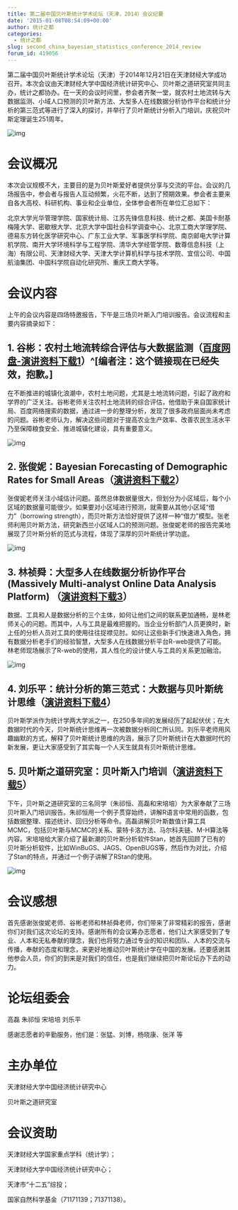 ```yaml
---
title: 第二届中国贝叶斯统计学术论坛（天津，2014）会议纪要
date: '2015-01-08T08:54:09+00:00'
author: 统计之都
categories:
  - 统计之都
slug: second_china_bayesian_statistics_conference_2014_review
forum_id: 419056
---
```


第二届中国贝叶斯统计学术论坛（天津）于2014年12月21日在天津财经大学成功召开。本次会议由天津财经大学中国经济统计研究中心、贝叶斯之道研究室共同主办，统计之都协办。在一天的会议时间里，参会者齐聚一堂，就农村土地流转与大数据监测、小域人口预测的贝叶斯方法、大型多人在线数据分析协作平台和统计分析的第三范式等进行了深入的探讨，并举行了贝叶斯统计分析入门培训，庆祝贝叶斯定理诞生251周年。

![img](https://uploads.cosx.org/2015/01/thomas_bayes.jpg)


  
# 会议概况

本次会议规模不大，主要目的是为贝叶斯爱好者提供分享与交流的平台。会议的几场报告中，参会者与报告人互动频繁，火花不断，达到了预期效果。参会者主要来自各大高校、科研机构、事业和企业单位，全体参会者所在单位汇总如下：

北京大学光华管理学院、国家统计局、江苏先锋信息科技、统计之都、美国卡耐基梅隆大学、密歇根大学、北京大学中国社会科学调查中心、北京工商大学理学院、德易东方转化医学研究中心、广东工业大学、军事医学科学院、南京邮电大学计算机学院、南开大学环境科学与工程学院、清华大学经管学院、数尊信息科技（上海）有限公司、天津财经大学、天津大学计算机科学与技术学院、宜信公司、中国航油集团、中国科学院自动化研究所、重庆工商大学等。

# 会议内容

上午的会议内容是四场特邀报告，下午是三场贝叶斯入门培训报告。会议流程和主要内容摘录如下：

## 1. 谷彬：农村土地流转综合评估与大数据监测（[百度网盘-演讲资料下载1](http://pan.baidu.com/s/1eQpKoyI)）^[编者注：这个链接现在已经失效，抱歉。]

在不断推进的城镇化浪潮中，农村土地问题，尤其是土地流转问题，引起了政府和学界的广泛关注。谷彬老师关注农村土地流转的综合评估，他借助于来自国家统计局、百度网络搜索的数据，通过进一步的整理分析，发现了很多政府层面尚未考虑的问题。谷彬老师认为，解决这些问题对于提高农业生产效率、改善农民生活水平乃至保障粮食安全、推进城镇化建设，具有重要意义。

![img](https://uploads.cosx.org/2015/01/bayes2.png)

## 2. 张俊妮：Bayesian Forecasting of Demographic Rates for Small Areas（[演讲资料下载2](https://uploads.cosx.org/2015/01/演讲资料下载2-张俊妮-presentationBayesianStatistics201412.pdf)）

张俊妮老师关注小域估计问题。虽然总体数据量很大，但划分为小区域后，每个小区域的数据量可能很少。如果要对小区域进行预测，就需要从其他小区域“借力”（borrowing strength），而贝叶斯方法恰好提供了这样一种“借力”模型。张老师利用贝叶斯方法，研究新西兰小区域人口的预测问题。张俊妮老师的报告完美地展现了贝叶斯分析的范式与流程，体现了深厚的贝叶斯统计学功底。

![img](https://uploads.cosx.org/2015/01/bayes3.png)

## 3. 林祯舜：大型多人在线数据分析协作平台(Massively Multi-analyst Online Data Analysis Platform) （[演讲资料下载3](https://uploads.cosx.org/2015/01/演讲资料下载3-林祯舜-R-web-presentation-material_TZ_20141221-林.pdf)）

数据、工具和人是数据分析的三个主体，如何让他们之间的联系更加通畅，是林老师关心的问题。而其中，人与工具是最难把握的。当企业分析部门人员更换时，新上任的分析人员对工具的使用往往捉襟见肘。如何让这些新手们快速进入角色，拥有数据分析老手们的经验智慧，大型多人在线数据分析平台R-web提供了可能。林老师现场展示了R-web的使用，其人性化的设计使人与工具的关系更加融洽。

![img](https://uploads.cosx.org/2015/01/bayes4.png)

## 4. 刘乐平：统计分析的第三范式：大数据与贝叶斯统计思维（[演讲资料下载4](https://uploads.cosx.org/2015/01/演讲资料下载4-刘乐平-统计分析的第三范式-大数据与统计思维.ppt)）

贝叶斯学派作为统计学两大学派之一，在250多年间的发展经历了起起伏伏；在大数据时代的今天，贝叶斯统计思维再一次被数据分析同仁所认同。刘乐平老师用风趣幽默的方式，解释了贝叶斯统计思维的内涵，展示了贝叶斯统计在大数据时代的新发展，更让大家感受到了其实每一个人天生就具有贝叶斯统计思维。

## 5. 贝叶斯之道研究室：贝叶斯入门培训（[演讲资料下载5](https://uploads.cosx.org/2015/01/演讲资料下载5-培训资料.rar)）

下午，贝叶斯之道研究室的三名同学（朱祁恒、高磊和宋培培）为大家奉献了三场贝叶斯入门培训报告。朱祁恒用一个例子贯穿始终，讲解R语言中常用的函数，包括数据整理、描述统计、回归分析等命令。高磊讲解贝叶斯数值计算工具MCMC，包括贝叶斯与MCMC的关系、蒙特卡洛方法、马尔科夫链、M-H算法等内容。宋培培给大家介绍了最新潮的贝叶斯分析软件Stan，她首先回顾了已有的贝叶斯分析软件，比如WinBuGS、JAGS、OpenBUGS等，然后作为对比，介绍了Stan的特点，并通过一个例子讲解了RStan的使用。

![img](https://uploads.cosx.org/2015/01/bayes5.png)

# 会议感想

首先感谢张俊妮老师、谷彬老师和林祯舜老师，你们带来了非常精彩的报告，感谢你们对我们这次论坛的支持。感谢所有的会议筹办志愿者，他们让大家感受到了专业、人本和无私奉献的理念，我们也将努力通过专业的知识和团队、人本的交流与传播，奉献的态度和理念，来更好地推动贝叶斯统计学在中国的发展。还要感谢其他参会人员，你们的到来是对我们的信任，也是我们继续把贝叶斯论坛办下去的动力。

# 论坛组委会

高磊 朱祁恒 宋培培 刘乐平

感谢志愿者的辛勤服务，他们是：张猛、刘博，杨晓康、张洋 等

# 主办单位

天津财经大学中国经济统计研究中心

贝叶斯之道研究室

# 会议资助

天津财经大学国家重点学科（统计学）；

天津财经大学中国经济统计研究中心；

天津市“十二五”综投；

国家自然科学基金（71171139；71371138）。
